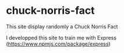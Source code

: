 # chuck-norris-fact
This site display randomly a Chuck Norris Fact

I developped this site to train me with Express (https://www.npmjs.com/package/express)

